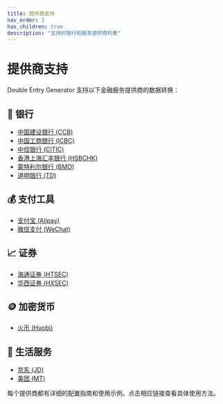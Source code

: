 ```yaml
---
title: 提供商支持
nav_order: 3
has_children: true
description: "支持的银行和服务提供商列表"
---
```


# 提供商支持

Double Entry Generator 支持以下金融服务提供商的数据转换：

## 🏦 银行
- [中国建设银行 (CCB)](/providers/banks/ccb/)
- [中国工商银行 (ICBC)](/providers/banks/icbc/)  
- [中信银行 (CITIC)](/providers/banks/citic/)
- [香港上海汇丰银行 (HSBCHK)](/providers/banks/hsbchk/)
- [蒙特利尔银行 (BMO)](/providers/banks/bmo/)
- [道明银行 (TD)](/providers/banks/td/)

## 💰 支付工具
- [支付宝 (Alipay)](/providers/payment/alipay/)
- [微信支付 (WeChat)](/providers/payment/wechat/)

## 📈 证券
- [海通证券 (HTSEC)](/providers/securities/htsec/)
- [华西证券 (HXSEC)](/providers/securities/hxsec/)

## 🪙 加密货币
- [火币 (Huobi)](/providers/crypto/huobi/)

## 🛒 生活服务  
- [京东 (JD)](/providers/food/jd/)
- [美团 (MT)](/providers/food/mt/)

每个提供商都有详细的配置指南和使用示例。点击相应链接查看具体使用方法。